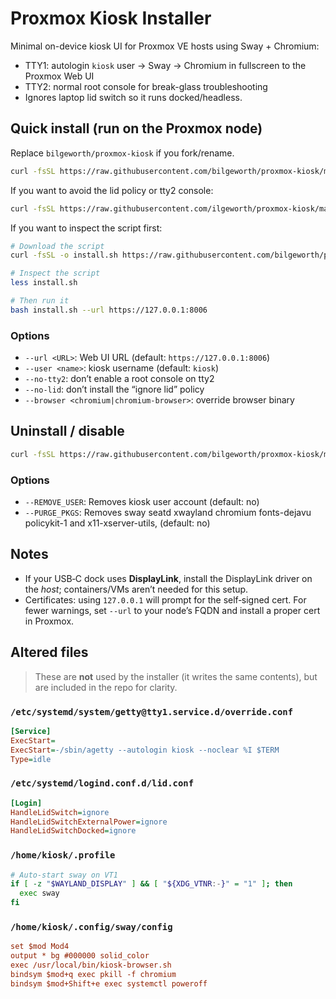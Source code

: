 # Proxmox Kiosk Installer

Minimal on-device kiosk UI for Proxmox VE hosts using Sway + Chromium:
- TTY1: autologin `kiosk` user → Sway → Chromium in fullscreen to the Proxmox Web UI
- TTY2: normal root console for break-glass troubleshooting
- Ignores laptop lid switch so it runs docked/headless.

## Quick install (run on the Proxmox node)
Replace `bilgeworth/proxmox-kiosk` if you fork/rename.

```bash
curl -fsSL https://raw.githubusercontent.com/bilgeworth/proxmox-kiosk/main/install.sh | bash -s -- --url https://127.0.0.1:8006
```

If you want to avoid the lid policy or tty2 console:

```bash
curl -fsSL https://raw.githubusercontent.com/ilgeworth/proxmox-kiosk/main/install.sh | bash -s -- --url https://127.0.0.1:8006 --no-lid --no-tty2
```

If you want to inspect the script first:
```bash
# Download the script
curl -fsSL -o install.sh https://raw.githubusercontent.com/bilgeworth/proxmox-kiosk/main/install.sh

# Inspect the script
less install.sh

# Then run it
bash install.sh --url https://127.0.0.1:8006
```

### Options

* `--url <URL>`: Web UI URL (default: `https://127.0.0.1:8006`)
* `--user <name>`: kiosk username (default: `kiosk`)
* `--no-tty2`: don’t enable a root console on tty2
* `--no-lid`: don’t install the “ignore lid” policy
* `--browser <chromium|chromium-browser>`: override browser binary

## Uninstall / disable

```bash
curl -fsSL https://raw.githubusercontent.com/bilgeworth/proxmox-kiosk/main/uninstall.sh | bash
```

### Options

* `--REMOVE_USER`: Removes kiosk user account (default: no)
* `--PURGE_PKGS`: Removes sway seatd xwayland chromium fonts-dejavu policykit-1 and x11-xserver-utils, (default: no)

## Notes

* If your USB‑C dock uses **DisplayLink**, install the DisplayLink driver on the *host*; containers/VMs aren’t needed for this setup.
* Certificates: using `127.0.0.1` will prompt for the self‑signed cert. For fewer warnings, set `--url` to your node’s FQDN and install a proper cert in Proxmox.

## Altered files

> These are **not** used by the installer (it writes the same contents), but are included in the repo for clarity.

### `/etc/systemd/system/getty@tty1.service.d/override.conf`

```ini
[Service]
ExecStart=
ExecStart=-/sbin/agetty --autologin kiosk --noclear %I $TERM
Type=idle
```

### `/etc/systemd/logind.conf.d/lid.conf`

```ini
[Login]
HandleLidSwitch=ignore
HandleLidSwitchExternalPower=ignore
HandleLidSwitchDocked=ignore
```

### `/home/kiosk/.profile`

```sh
# Auto-start sway on VT1
if [ -z "$WAYLAND_DISPLAY" ] && [ "${XDG_VTNR:-}" = "1" ]; then
  exec sway
fi
```

### `/home/kiosk/.config/sway/config`

```ini
set $mod Mod4
output * bg #000000 solid_color
exec /usr/local/bin/kiosk-browser.sh
bindsym $mod+q exec pkill -f chromium
bindsym $mod+Shift+e exec systemctl poweroff
```
